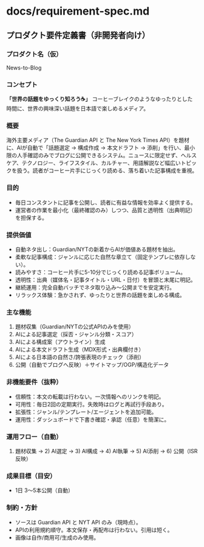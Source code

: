 # docs/requirement-spec.md
## プロダクト要件定義書（非開発者向け）

### プロダクト名（仮）
News-to-Blog

### コンセプト
**「世界の話題をゆっくり知ろう☕️」**
コーヒーブレイクのようなゆったりとした時間に、世界の興味深い話題を日本語で楽しめるメディア。

### 概要
海外主要メディア（The Guardian API と The New York Times API）を題材に、AIが自動で「話題選定 → 構成作成 → 本文ドラフト → 添削」を行い、最小限の人手確認のみでブログに公開できるシステム。ニュースに限定せず、ヘルスケア、テクノロジー、ライフスタイル、カルチャー、用語解説など幅広いトピックを扱う。読者がコーヒー片手にじっくり読める、落ち着いた記事構成を重視。

### 目的
- 毎日コンスタントに記事を公開し、読者に有益な情報を効率よく提供する。
- 運営者の作業を最小化（最終確認のみ）しつつ、品質と透明性（出典明記）を担保する。

### 提供価値
- 自動ネタ出し：Guardian/NYTの新着からAIが価値ある題材を抽出。
- 柔軟な記事構成：ジャンルに応じた自然な章立て（固定テンプレに依存しない）。
- 読みやすさ：コーヒー片手に5-10分でじっくり読める記事ボリューム。
- 透明性：出典（媒体名・記事タイトル・URL・日付）を冒頭と末尾に明記。
- 継続運用：完全自動バッチでネタ取り込み～公開までを安定実行。
- リラックス体験：急かされず、ゆったりと世界の話題を楽しめる構成。

### 主な機能
1. 題材収集（Guardian/NYTの公式APIのみを使用）  
2. AIによる記事選定（採否・ジャンル分類・スコア）  
3. AIによる構成案（アウトライン）生成  
4. AIによる本文ドラフト生成（MDX形式・出典欄付き）  
5. AIによる日本語の自然さ/誇張表現のチェック（添削）  
6. 公開（自動でブログへ反映）＋サイトマップ/OGP/構造化データ

### 非機能要件（抜粋）
- 信頼性：本文の転載は行わない。一次情報へのリンクを明記。
- 可用性：毎日2回の定期実行。失敗時はログと再試行手段あり。
- 拡張性：ジャンル/テンプレート/エージェントを追加可能。
- 運用性：ダッシュボードで下書き確認・承認（任意）を簡潔に。

### 運用フロー（自動）
1) 題材収集 → 2) AI選定 → 3) AI構成 → 4) AI執筆 → 5) AI添削 → 6) 公開（ISR反映）

### 成果目標（目安）
- 1日 3〜5本公開（自動）

### 制約・方針
- ソースは Guardian API と NYT API のみ（現時点）。
- APIの利用規約順守。本文保存・再配布は行わない。引用は短く。
- 画像は自作/商用可/生成のみ使用。
